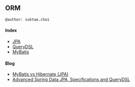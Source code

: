 ## ORM

```
@author: suktae.choi
```

#### Index

- [JPA](jpa)
- [QueryDSL](querydsl)
- [MyBatis](mybatis)

#### Blog

- [MyBatis vs Hibernate (JPA)](https://www.javaworld.com/article/2077875/open-source-tools/ibatis--hibernate--and-jpa--which-is-right-for-you-.html)
- [Advanced Spring Data JPA, Specifications and QueryDSL](https://spring.io/blog/2011/04/26/advanced-spring-data-jpa-specifications-and-querydsl)


